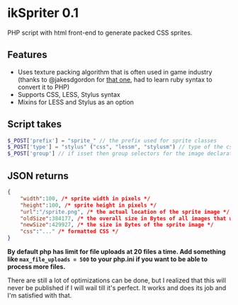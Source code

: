 # ikSpriter 0.1

PHP script with html front-end to generate packed CSS sprites.

## Features
* Uses texture packing algorithm that is often used in game industry (thanks to @jakesdgordon for [that one](https://github.com/jakesgordon/sprite-factory), had to learn ruby syntax to convert it to PHP)
* Supports CSS, LESS, Stylus syntax
* Mixins for LESS and Stylus as an option

## Script takes
```php
$_POST['prefix'] = "sprite_" // the prefix used for sprite classes
$_POST['type'] = "stylus" ("css", "lessm", "stylusm") // type of the css to be returned
$_POST['group'] // if isset then group selectors for the image declaration
```

## JSON returns
```json
{
	"width":100, /* sprite width in pixels */
	"height":100, /* sprite height in pixels */
	"url":"/sprite.png", /* the actual location of the sprite image */
	"oldSize":384177, /* the overall size in Bytes of all images that were processed */
	"newSize":429927, /* the size in Bytes of the sprite image */
	"css":"..." /* formatted CSS */
}
```

**By default php has limit for file uploads at 20 files a time. Add something like `max_file_uploads = 500` to your php.ini if you want to be able to process more files.**


There are still a lot of optimizations can be done, but I realized that this will never be published if I will wail till it's perfect. It works and does its job and I'm satisfied with that.